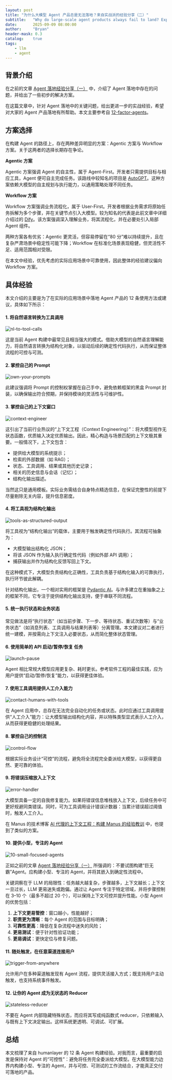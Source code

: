 ```yaml
---
layout: post
title: "为什么大模型 Agent 产品总是无法落地？来自实战派的经验分享（二）"
subtitle:   "Why do large-scale agent products always fail to land? Experience sharing from practical people（2）"
date:       2025-09-09 08:00:00
author:     "Bryan"
header-mask: 0.3
catalog:    true
tags:
    - llm
    - agent
---
```


## 背景介绍

在之前的文章 [Agent 落地经验分享（一）](https://zhuanlan.zhihu.com/p/1948344616962224589) 中，介绍了 Agent 落地中存在的问题，并给出了一些初步的解决方案。

在这篇文章中，针对 Agent 落地中的关键问题，给出更进一步的实战经验，希望对大家的 Agent 产品落地有所帮助。本文主要参考自 [12-factor-agents](https://github.com/humanlayer/12-factor-agents?tab=readme-ov-file)。

## 方案选择

在构建 Agent 的路径上，存在两种差异明显的方案：Agentic 方案与 Workflow 方案。关于这两者的选择长期存在争论。

**Agentic 方案**

Agentic 方案强调 Agent 的自主性，属于 Agent-First。开发者只需提供目标与相应工具，Agent 便可自主完成任务。该路线中较知名的项目是 [AutoGPT](https://github.com/Significant-Gravitas/AutoGPT)。这种方案依赖大模型的自主规划与执行能力，以通用策略处理不同任务。

**Workflow 方案**

Workflow 方案强调业务流程化，属于 User-First。开发者根据业务需求将原始任务拆解为多个步骤，并在关键节点引入大模型。较为知名的代表是此前文章中详细介绍过的 [Dify](https://zhuanlan.zhihu.com/p/706381113)。该方案强调深入理解业务，将其流程化，并在必要处引入局部 Agent 组件。

两种方案各有优劣：Agentic 更灵活，但容易停留在“80 分”难以持续提升，且在复杂严肃场景中稳定性可能下降；Workflow 在标准化场景表现稳健，但灵活性不足、适用范围相对受限。

在本文中经验，优先考虑的实际应用场景中可靠使用，因此整体的经验建议偏向 Workflow 方案。

## 具体经验

本文介绍的主要是为了在实际的应用场景中落地 Agent 产品的 12 条使用方法或建议，具体如下所示：

#### 1. 将自然语言转换为工具调用

![nl-to-tool-calls](/img/in-post/12-factors-agent/110-natural-language-tool-calls.png)

这是当前 Agent 构建中最常见且相当强大的模式。借助大模型的自然语言理解能力，将自然语言转换为结构化对象，以驱动后续的确定性代码执行，从而保证整体流程的可控与可测。


#### 2. 掌控自己的 Prompt

![own-your-prompts](/img/in-post/12-factors-agent/120-own-your-prompts.png)

此建议强调将 Prompt 的控制权掌握在自己手中，避免依赖框架的黑盒 Prompt 封装，以确保输出符合预期，并保持模块的灵活性与可维护性。


#### 3. 掌控自己的上下文窗口

![context-engineer](/img/in-post/12-factors-agent/130-context-engineer.png)

这引出了当前行业热议的“上下文工程（Context Engineering）”：将大模型视作无状态函数，优质输入决定优质输出。因此，精心构造与场景匹配的上下文极其重要。一般情况下，上下文包含：

- 提供给大模型的系统提示；
- 检索的外部数据（如 RAG）；
- 状态、工具调用、结果或其他历史记录；
- 相关的历史信息与会话（记忆）；
- 结构化输出描述。

当然这只是通用模板。实际业务需结合自身特点精选信息，在保证完整性的前提下尽量剔除无关内容，提升信息密度。

#### 4. 将工具视为结构化输出

![tools-as-structured-output](/img/in-post/12-factors-agent/140-tools-are-just-structured-outputs.png)

将工具视为“结构化输出”的载体，主要用于触发确定性代码执行。其流程可抽象为：

- 大模型输出结构化 JSON；
- 将该 JSON 作为输入执行确定性代码（例如外部 API 调用）；
- 捕获输出并作为结构化反馈写回上下文。

在这种模式下，大模型负责结构化正确性，工具负责基于结构化输入的可靠执行，执行环节彼此解耦。

针对结构化输出，一个相对实用的框架是 [Pydantic AI](https://github.com/pydantic/pydantic-ai)。与许多建立在重抽象之上的框架不同，它专注于提供结构化输出支持，便于串联不同流程。


#### 5. 统一执行状态和业务状态

常见做法是将“执行状态”（如当前步骤、下一步、等待状态、重试次数等）与“业务状态”（如消息列表、工具调用与结果列表等）分离管理。本文建议对二者进行统一建模，并按需向上下文注入必要状态，从而简化整体状态管理。

#### 6. 使用简单的 API 启动/暂停/恢复 任务

![launch-pause](/img/in-post/12-factors-agent/launch-pause.png)

Agent 相比常规大模型应用更复杂、耗时更长。参考软件工程的最佳实践，应为用户提供“启动/暂停/恢复”能力，以获得更佳体验。

#### 7. 使用工具调用提供人工介入能力

![contact-humans-with-tools](/img/in-post/12-factors-agent/170-contact-humans-with-tools.png)

在 Agent 应用中，总存在无法完全自动化的任务或状态。此时应通过工具调用提供“人工介入”能力：让大模型输出结构化内容，并以特殊类型显式表示人工介入，从而获得更稳健的处理结果。

#### 8. 掌控自己的控制流

![control-flow](/img/in-post/12-factors-agent/180-control-flow.png)

根据实际业务设计“可控”的流程，避免将全流程完全委派给大模型，以获得更自然、更可靠的体验。

#### 9. 将错误压缩放入上下文

![error-handler](/img/in-post/12-factors-agent/error-handler.png)

大模型具备一定的自我修复能力。如果将错误信息堆栈放入上下文，后续任务中可更好规避同类错误。同时，可为工具调用设计错误计数器：当累计错误超过阈值时，触发人工介入。

在 Manus 的技术博客 [AI 代理的上下文工程：构建 Manus 的经验教训](https://manus.im/zh-cn/blog/Context-Engineering-for-AI-Agents-Lessons-from-Building-Manus) 中，也提到了类似的方案。

#### 10. 提供小型，专注的 Agent

![10-small-focused-agents](/img/in-post/12-factors-agent/1a0-small-focused-agents.png)

正如之前的文章 [Agent 落地经验分享（一）](https://zhuanlan.zhihu.com/p/1948344616962224589) 所强调的：不要试图构建“巨无霸”Agent。应构建小型、专注的 Agent，并将其嵌入到确定性流程中。

关键洞察在于 LLM 的局限性：任务越大越复杂，步骤越多，上下文越长；上下文一旦过长，LLM 更易迷失或跑偏。通过让 Agent 专注于特定领域，并将步骤控制在 3–10 个（最多不超过 20 个），可以保持上下文可控并提升性能。小型 Agent 的优势包括：

1. **上下文更易管控**：窗口越小，性能越好；
2. **职责更为清晰**：每个 Agent 的范围与目标明确；
3. **可靠性更高**：降低在复杂流程中迷失的风险；
4. **更易测试**：便于针对性验证功能；
5. **更易调试**：更快定位与修复问题。

#### 11. 随处触发，在任意渠道连接用户

![trigger-from-anywhere](/img/in-post/12-factors-agent/1b0-trigger-from-anywhere.png)

允许用户在多种渠道触发现有 Agent 流程，提供灵活接入方式；既支持用户主动触发，也支持系统事件触发。

#### 12. 让你的 Agent 成为无状态的 Reducer

![stateless-reducer](/img/in-post/12-factors-agent/1c0-stateless-reducer.png)

不要在 Agent 内部隐藏特殊状态，而应将其写成纯函数式 reducer，只依赖输入与既有上下文决定输出。这样系统更透明、可调试、可扩展。


## 总结

本文梳理了来自 humanlayer 的 12 条 Agent 构建经验。对我而言，最重要的启发是保持对 Agent 的“可控性”：避免将任务完全委派给大模型。在大模型能力边界内构建小型、专注的 Agent，并与可控、可测试的工作流结合，才能真正交付可落地的产品。
